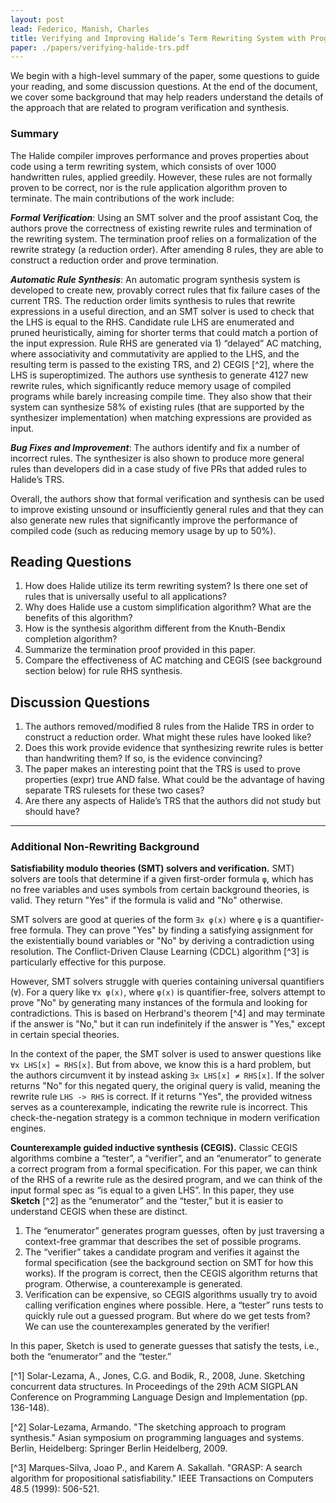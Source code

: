 ```yaml
---
layout: post
lead: Federico, Manish, Charles
title: Verifying and Improving Halide’s Term Rewriting System with Program Synthesis
paper: ./papers/verifying-halide-trs.pdf
---
```



We begin with a high-level summary of the paper, some questions to guide your reading, and some discussion questions. At the end of the document, we cover some background that may help readers understand the details of the approach that are related to program verification and synthesis.

### Summary

The Halide compiler improves performance and proves properties about code using a term rewriting system, which consists of over 1000 handwritten rules, applied greedily. However, these rules are not formally proven to be correct, nor is the rule application algorithm proven to terminate. The main contributions of the work include:

___Formal Verification___: Using an SMT solver and the proof assistant Coq, the authors prove the correctness of existing rewrite rules and termination of the rewriting system. The termination proof relies on a formalization of the rewrite strategy (a reduction order). After amending 8 rules, they are able to construct a reduction order and prove termination.

___Automatic Rule Synthesis___: An automatic program synthesis system is developed to create new, provably correct rules that fix failure cases of the current TRS. The reduction order limits synthesis to rules that rewrite expressions in a useful direction, and an SMT solver is used to check that the LHS is equal to the RHS. Candidate rule LHS are enumerated and pruned heuristically, aiming for shorter terms that could match a portion of the input expression. Rule RHS are generated via 1) “delayed” AC matching, where associativity and commutativity are applied to the LHS, and the resulting term is passed to the existing TRS, and 2) CEGIS [^2], where the LHS is superoptimized. The authors use synthesis to generate 4127 new rewrite rules, which significantly reduce memory usage of compiled programs while barely increasing compile time. They also show that their system can synthesize 58% of existing rules (that are supported by the synthesizer implementation) when matching expressions are provided as input.

___Bug Fixes and Improvement___: The authors identify and fix a number of incorrect rules. The synthesizer is also shown to produce more general rules than developers did in a case study of five PRs that added rules to Halide’s TRS.

Overall, the authors show that formal verification and synthesis can be used to improve existing unsound or insufficiently general rules and that they can also generate new rules that significantly improve the performance of compiled code (such as reducing memory usage by up to 50%).


## Reading Questions
1. How does Halide utilize its term rewriting system? Is there one set of rules that is universally useful to all applications? 
2. Why does Halide use a custom simplification algorithm? What are the benefits of this algorithm?
3. How is the synthesis algorithm different from the Knuth-Bendix completion algorithm?
4. Summarize the termination proof provided in this paper.
5. Compare the effectiveness of AC matching and CEGIS (see background section below) for rule RHS synthesis.


## Discussion Questions
1. The authors removed/modified 8 rules from the Halide TRS in order to construct a reduction order. What might these rules have looked like?
2. Does this work provide evidence that synthesizing rewrite rules is better than handwriting them? If so, is the evidence convincing?
3. The paper makes an interesting point that the TRS is used to prove properties (expr) true AND false. What could be the advantage of having separate TRS rulesets for these two cases?
4. Are there any aspects of Halide’s TRS that the authors did not study but should have?

----

### Additional Non-Rewriting Background

__Satisfiability modulo theories (SMT) solvers and verification.__ SMT) solvers are tools that determine if a given first-order formula `φ`, which has no free variables and uses symbols from certain background theories, is valid. They return "Yes" if the formula is valid and "No" otherwise.

SMT solvers are good at queries of the form `∃x φ(x)` where `φ` is a quantifier-free formula. They can prove "Yes" by finding a satisfying assignment for the existentially bound variables or "No" by deriving a contradiction using resolution. The Conflict-Driven Clause Learning (CDCL) algorithm [^3] is particularly effective for this purpose.

However, SMT solvers struggle with queries containing universal quantifiers (`∀`). For a query like `∀x φ(x)`, where `φ(x)` is quantifier-free, solvers attempt to prove "No" by generating many instances of the formula and looking for contradictions. This is based on Herbrand's theorem [^4] and may terminate if the answer is "No," but it can run indefinitely if the answer is "Yes," except in certain special theories.

In the context of the paper, the SMT solver is used to answer questions like `∀x LHS[x] = RHS[x]`. But from above, we know this is a hard problem, but the authors circumvent it by instead asking `∃x LHS[x] ≠ RHS[x]`. If the solver returns "No" for this negated query, the original query is valid, meaning the rewrite rule `LHS -> RHS` is correct. If it returns "Yes", the provided witness serves as a counterexample, indicating the rewrite rule is incorrect. This check-the-negation strategy is a common technique in modern verification engines.

__Counterexample guided inductive synthesis (CEGIS).__ Classic CEGIS algorithms combine a “tester”, a “verifier”, and an “enumerator” to generate a correct program from a formal specification. For this paper, we can think of the RHS of a rewrite rule as the desired program, and we can think of the input formal spec as “is equal to a given LHS”. In this paper, they use __Sketch__ [^2] as the “enumerator” and the “tester,” but it is easier to understand CEGIS when these are distinct.
1. The “enumerator” generates program guesses, often by just traversing a context-free grammar that describes the set of possible programs. 
2. The “verifier” takes a candidate program and verifies it against the formal specification (see the background section on SMT for how this works). If the program is correct, then the CEGIS algorithm returns that program. Otherwise, a counterexample is generated.
3. Verification can be expensive, so CEGIS algorithms usually try to avoid calling verification engines where possible. Here, a “tester” runs tests to quickly rule out a guessed program. But where do we get tests from? We can use the counterexamples generated by the verifier!

In this paper, Sketch is used to generate guesses that satisfy the tests, i.e., both the “enumerator” and the “tester.”


[^1] Solar-Lezama, A., Jones, C.G. and Bodik, R., 2008, June. Sketching concurrent data structures. In Proceedings of the 29th ACM SIGPLAN Conference on Programming Language Design and Implementation (pp. 136-148).

[^2] Solar-Lezama, Armando. "The sketching approach to program synthesis." Asian symposium on programming languages and systems. Berlin, Heidelberg: Springer Berlin Heidelberg, 2009.

[^3] Marques-Silva, Joao P., and Karem A. Sakallah. "GRASP: A search algorithm for propositional satisfiability." IEEE Transactions on Computers 48.5 (1999): 506-521.




